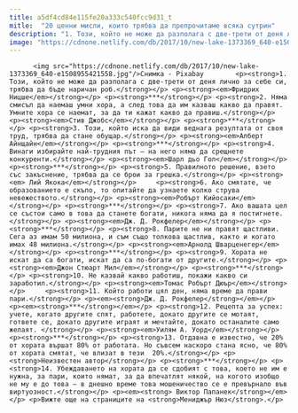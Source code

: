 ```yaml
---
title: a5df4cd84e115fe20a333c540fcc9d31_t
mitle:  "20 ценни мисли, които трябва да препрочитаме всяка сутрин"
description: "1. Този, който не може да разполага с две-трети от деня лично за себе си, трябва да бъде наричан роб. Фридрих Ницше *** 2. Няма смисъл да наемаш умни хора, а след това да им казваш какво да правят. Умните хора се наемат, за да ти кажат какво да правиш. Стив Джобс *** 3. Този, …"
image: "https://cdnone.netlify.com/db/2017/10/new-lake-1373369_640-e1508955421558.jpg"
---
```


          <img src="https://cdnone.netlify.com/db/2017/10/new-lake-1373369_640-e1508955421558.jpg"/>Снимка - Pixabay        <p><strong>1. Този, който не може да разполага с две-трети от деня лично за себе си, трябва да бъде наричан роб.</strong></p> <p><strong><em>Фридрих Ницше</em></strong></p> <p><strong>***</strong></p> <p><strong>2. Няма смисъл да наемаш умни хора, а след това да им казваш какво да правят. Умните хора се наемат, за да ти кажат какво да правиш.</strong></p> <p><strong><em>Стив Джобс</em></strong></p> <p><strong>***</strong></p> <p><strong>3. Този, който иска да види веднага резултата от своя труд, трябва да стане обущар.</strong></p> <p><strong><em>Алберт Айнщайн</em></strong></p> <p><strong>***</strong></p> <p><strong>4. Винаги избирайте най-трудния път – на него няма да срещнете конкуренти.</strong></p> <p><strong><em>Шарл дьо Гол</em></strong></p> <p><strong>***</strong></p> <p><strong>5. Правилното решение, взето със закъснение, трябва да се брои за грешка.</strong></p> <p><strong><em> Лий Якока</em></strong></p>     <p><strong>6. Ако смятате, че образованието е скъпо, то опитайте да узнаете колко струва невежеството.</strong></p> <p><strong><em>Робърт Кийосаки</em></strong></p> <p><strong>***</strong></p> <p><strong>7. Ако вашата цел се състои само в това да станете богати, никога няма да я постигнете.</strong></p> <p><strong><em>Дж. Д. Рокфелер</em></strong></p> <p><strong>***</strong></p> <p><strong>8. Парите не ни правят щастливи. Сега аз имам 50 милиона, и съм също толкова щастлив, както и когато имах 48 милиона.</strong></p> <p><strong><em>Арнолд Шварценегер</em></strong></p> <p><strong>***</strong></p> <p><strong>9. Хората не искат да са богати, искат да са по-богати от другите.</strong></p> <p><strong><em>Джон Стюарт Мил</em></strong></p> <p><strong>***</strong></p> <p><strong>10. Не казвай какво работиш, покажи какво си заработил.</strong></p> <p><strong><em>Томас Робърт Дюър</em></strong></p>     <p><strong>11. Който работи цял ден, няма време да прави пари.</strong></p> <p><em><strong>Дж. Д. Рокфелер</strong></em></p> <p><em><strong>***</strong></em></p> <p><strong>12. Рецепта за успех: учeте, когато другите спят, работете, докато другите се мотаят, гответе се, докато другите играят и мечтайте, докато останалите само желаят. </strong></p> <p><strong><em>Уилям А. Уорд</em></strong></p> <p><strong>***</strong></p> <p><strong>13. Отдавна е известно, че 20% от хората вършат 80% от работата. Но съвсем наскоро стана ясно, че 80% от хората смятат, че влизат в тези  20%.</strong></p> <p><strong>Неизвестен автор</strong></p> <p><strong>***</strong></p> <p><strong>14. Убеждаването на хората да се сдобият с това, което не им е нужна, за пари, които нямат, за да впечатлят някой, на когото изобщо не му е до това – в днешно време това мошеничество се е превърнало във виртуозност.</strong></p> <p><em><strong> Виктор Папанек</strong></em></p> <p>Вижте още на страниците на <strong>Мениджър Нюз</strong>.</p>        